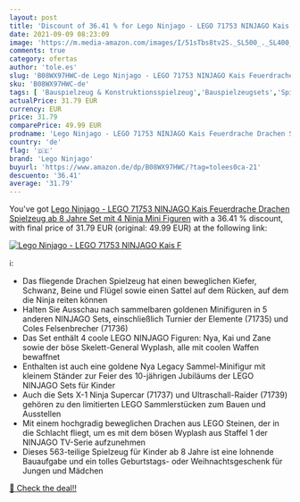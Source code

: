 ```yaml
---
layout: post
title: 'Discount of 36.41 % for Lego Ninjago - LEGO 71753 NINJAGO Kais F'
date: 2021-09-09 08:23:09
image: 'https://m.media-amazon.com/images/I/51sTbs8tv2S._SL500_._SL400_.jpg'
comments: true
category: ofertas
author: 'tole.es'
slug: 'B08WX97HWC-de Lego Ninjago - LEGO 71753 NINJAGO Kais Feuerdrache Drachen...'
sku: 'B08WX97HWC-de'
tags: [ 'Bauspielzeug & Konstruktionsspielzeug','Bauspielzeugsets','Spielzeug','lego','lego ninjago', ]
actualPrice: 31.79 EUR
currency: EUR
price: 31.79
comparePrice: 49.99 EUR
prodname: 'Lego Ninjago - LEGO 71753 NINJAGO Kais Feuerdrache Drachen Spielzeug ab 8 Jahre  Set mit 4 Ninja Mini Figuren'
country: 'de'
flag: '🇩🇪'
brand: 'Lego Ninjago'
buyurl: 'https://www.amazon.de/dp/B08WX97HWC/?tag=tolees0ca-21'
descuento: '36.41'
average: '31.79'
---
```


You've got [Lego Ninjago - LEGO 71753 NINJAGO Kais Feuerdrache Drachen Spielzeug ab 8 Jahre  Set mit 4 Ninja Mini Figuren](https://www.amazon.de/dp/B08WX97HWC/?tag=tolees0ca-21) with a  36.41 % discount, with final price of 31.79 EUR (original: 49.99 EUR) at the following link:

[![Lego Ninjago - LEGO 71753 NINJAGO Kais F](https://m.media-amazon.com/images/I/51sTbs8tv2S._SL500_._SL400_.jpg)](https://www.amazon.de/dp/B08WX97HWC/?tag=tolees0ca-21)

ℹ️:

- Das fliegende Drachen Spielzeug hat einen beweglichen Kiefer, Schwanz, Beine und Flügel sowie einen Sattel auf dem Rücken, auf dem die Ninja reiten können
- Halten Sie Ausschau nach sammelbaren goldenen Minifiguren in 5 anderen NINJAGO Sets, einschließlich Turnier der Elemente (71735) und Coles Felsenbrecher (71736)
- Das Set enthält 4 coole LEGO NINJAGO Figuren: Nya, Kai und Zane sowie der böse Skelett-General Wyplash, alle mit coolen Waffen bewaffnet
- Enthalten ist auch eine goldene Nya Legacy Sammel-Minifigur mit kleinem Ständer zur Feier des 10-jährigen Jubiläums der LEGO NINJAGO Sets für Kinder
- Auch die Sets X-1 Ninja Supercar (71737) und Ultraschall-Raider (71739) gehören zu den limitierten LEGO Sammlerstücken zum Bauen und Ausstellen
- Mit einem hochgradig beweglichen Drachen aus LEGO Steinen, der in die Schlacht fliegt, um es mit dem bösen Wyplash aus Staffel 1 der NINJAGO TV-Serie aufzunehmen
- Dieses 563-teilige Spielzeug für Kinder ab 8 Jahre ist eine lohnende Bauaufgabe und ein tolles Geburtstags- oder Weihnachtsgeschenk für Jungen und Mädchen

[🛒 Check the deal!!](https://www.amazon.de/dp/B08WX97HWC/?tag=tolees0ca-21)
